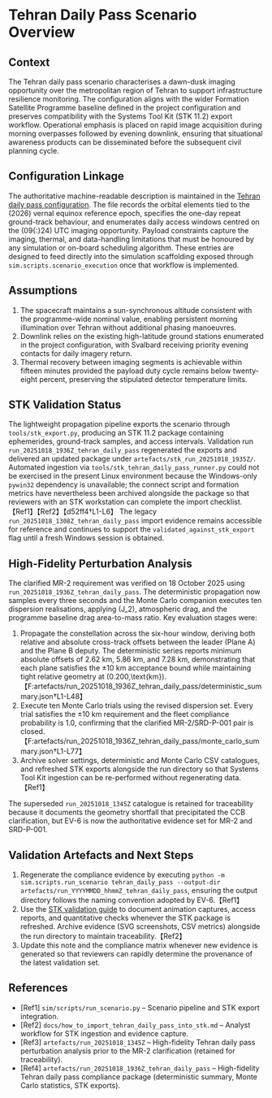 # Tehran Daily Pass Scenario Overview

## Context
The Tehran daily pass scenario characterises a dawn-dusk imaging opportunity over the metropolitan region of Tehran to support infrastructure resilience monitoring. The configuration aligns with the wider Formation Satellite Programme baseline defined in the project configuration and preserves compatibility with the Systems Tool Kit (STK 11.2) export workflow. Operational emphasis is placed on rapid image acquisition during morning overpasses followed by evening downlink, ensuring that situational awareness products can be disseminated before the subsequent civil planning cycle.

## Configuration Linkage
The authoritative machine-readable description is maintained in the [Tehran daily pass configuration](../config/scenarios/tehran_daily_pass.json). The file records the orbital elements tied to the \(2026\) vernal equinox reference epoch, specifies the one-day repeat ground-track behaviour, and enumerates daily access windows centred on the \(09{:}24\) UTC imaging opportunity. Payload constraints capture the imaging, thermal, and data-handling limitations that must be honoured by any simulation or on-board scheduling algorithm. These entries are designed to feed directly into the simulation scaffolding exposed through `sim.scripts.scenario_execution` once that workflow is implemented.

## Assumptions
1. The spacecraft maintains a sun-synchronous altitude consistent with the programme-wide nominal value, enabling persistent morning illumination over Tehran without additional phasing manoeuvres.
2. Downlink relies on the existing high-latitude ground stations enumerated in the project configuration, with Svalbard receiving priority evening contacts for daily imagery return.
3. Thermal recovery between imaging segments is achievable within fifteen minutes provided the payload duty cycle remains below twenty-eight percent, preserving the stipulated detector temperature limits.

## STK Validation Status
The lightweight propagation pipeline exports the scenario through `tools/stk_export.py`, producing an STK 11.2 package containing ephemerides, ground-track samples, and access intervals. Validation run `run_20251018_1936Z_tehran_daily_pass` regenerated the exports and delivered an updated package under `artefacts/stk_run_20251018_1935Z/`. Automated ingestion via `tools/stk_tehran_daily_pass_runner.py` could not be exercised in the present Linux environment because the Windows-only `pywin32` dependency is unavailable; the connect script and formation metrics have nevertheless been archived alongside the package so that reviewers with an STK workstation can complete the import checklist.【Ref1】【Ref2】【d52ff4†L1-L6】 The legacy `run_20251018_1308Z_tehran_daily_pass` import evidence remains accessible for reference and continues to support the `validated_against_stk_export` flag until a fresh Windows session is obtained.

## High-Fidelity Perturbation Analysis
The clarified MR-2 requirement was verified on 18 October 2025 using `run_20251018_1936Z_tehran_daily_pass`. The deterministic propagation now samples every three seconds and the Monte Carlo companion executes ten dispersion realisations, applying \(J_2\), atmospheric drag, and the programme baseline drag area-to-mass ratio. Key evaluation stages were:

1. Propagate the constellation across the six-hour window, deriving both relative and absolute cross-track offsets between the leader (Plane A) and the Plane B deputy. The deterministic series reports minimum absolute offsets of 2.62 km, 5.86 km, and 7.28 km, demonstrating that each plane satisfies the ±10 km acceptance bound while maintaining tight relative geometry at \(0.200\,\text{km}\).【F:artefacts/run_20251018_1936Z_tehran_daily_pass/deterministic_summary.json†L1-L48】
2. Execute ten Monte Carlo trials using the revised dispersion set. Every trial satisfies the ±10 km requirement and the fleet compliance probability is 1.0, confirming that the clarified MR-2/SRD-P-001 pair is closed.【F:artefacts/run_20251018_1936Z_tehran_daily_pass/monte_carlo_summary.json†L1-L77】
3. Archive solver settings, deterministic and Monte Carlo CSV catalogues, and refreshed STK exports alongside the run directory so that Systems Tool Kit ingestion can be re-performed without regenerating data.【Ref1】

The superseded `run_20251018_1345Z` catalogue is retained for traceability because it documents the geometry shortfall that precipitated the CCB clarification, but EV-6 is now the authoritative evidence set for MR-2 and SRD-P-001.

## Validation Artefacts and Next Steps
1. Regenerate the compliance evidence by executing `python -m sim.scripts.run_scenario tehran_daily_pass --output-dir artefacts/run_YYYYMMDD_hhmmZ_tehran_daily_pass`, ensuring the output directory follows the naming convention adopted by EV-6.【Ref1】
2. Use the [STK validation guide](how_to_import_tehran_daily_pass_into_stk.md) to document animation captures, access reports, and quantitative checks whenever the STK package is refreshed. Archive evidence (SVG screenshots, CSV metrics) alongside the run directory to maintain traceability.【Ref2】
3. Update this note and the compliance matrix whenever new evidence is generated so that reviewers can rapidly determine the provenance of the latest validation set.

## References
- [Ref1] `sim/scripts/run_scenario.py` – Scenario pipeline and STK export integration.
- [Ref2] `docs/how_to_import_tehran_daily_pass_into_stk.md` – Analyst workflow for STK ingestion and evidence capture.
- [Ref3] `artefacts/run_20251018_1345Z` – High-fidelity Tehran daily pass perturbation analysis prior to the MR-2 clarification (retained for traceability).
- [Ref4] `artefacts/run_20251018_1936Z_tehran_daily_pass` – High-fidelity Tehran daily pass compliance package (deterministic summary, Monte Carlo statistics, STK exports).
